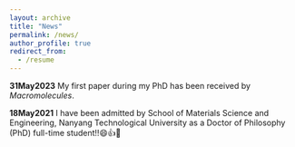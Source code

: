 ```yaml
---
layout: archive
title: "News"
permalink: /news/
author_profile: true
redirect_from:
  - /resume
---
```


**31May2023** My first paper during my PhD has been received by _Macromolecules_.

**18May2021** I have been admitted by School of Materials Science and Engineering, Nanyang Technological University as a Doctor of Philosophy (PhD) full-time student!!😄👍🎇
